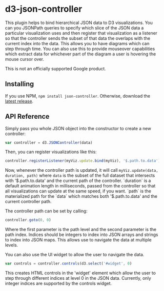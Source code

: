 # d3-json-controller

This plugin helps to bind hierarchical JSON data to D3 visualizations. You can you JSONPath queries to specify which slice of the JSON data a particular visualization uses and then register that visualization as a listener so that the controller sends the subset of that data the overlaps with the current index into the data. This allows you to have diagrams which can step through time. You can also use this to provide mouseover capabilities which extract data for whichever part of the diagram a user is hovering the mouse cursor over.

This is not an officially supported Google product.

## Installing

If you use NPM, `npm install json-controller`. Otherwise, download the [latest release](https://github.com/narphorium/d3-json-controller/releases/latest).

## API Reference

Simply pass you whole JSON object into the constructor to create a new controller:

```js
var controller = d3.JSONController(data)
```

Then, you can register visualizations like this:

```js
controller.registerListener(myViz.update.bind(myViz), '$.path.to.data')
```

Now, whenever the controller path is updated, it will call `myViz.update(data, duration, path)` where `data` is the subset of the full dataset that intersects with '$.path.to.data' and the current path of the controller. `duration` is a default animation length in milliseconds, passed from the controller so that all visualizations can update at the same speed, if you want. `path` is the materialized path for the `data` which matches both '$.path.to.data' and the current controller path.

The controller path can be set by calling:

```js
controller.goto(0, 0)
```

Where the first parameter is the path level and the second parameter is the path index. Indices should be integers to index into JSON arrays and strings to index into JSON maps. This allows use to navigate the data at multiple levels.

You can also use the UI widget to allow the user to navigate the data.

```js
var controls = controller.controls(d3.select('#widget', 0)
```

This creates HTML controls in the 'widget' element which allow the user to step through different indices at level 0 in the JSON data. Currently, only integer indices are supported by the controls widget.
